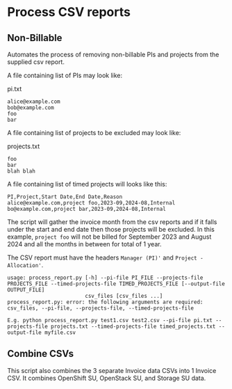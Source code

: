 # Process CSV reports

## Non-Billable

Automates the process of removing non-billable PIs and projects from the supplied csv report.

A file containing list of PIs may look like:

pi.txt
```
alice@example.com
bob@example.com
foo
bar
```

A file containing list of projects to be excluded may look like:

projects.txt
```
foo
bar
blah blah
```

A file containing list of timed projects will looks like this:
```
PI,Project,Start Date,End Date,Reason
alice@example.com,project foo,2023-09,2024-08,Internal
bo@example.com,project bar,2023-09,2024-08,Internal
```

The script will gather the invoice month from the csv reports and if it falls under the start and end date then those projects will be excluded.
In this example, `project foo` will not be billed for September 2023 and August 2024 and all the months in between for total of 1 year.

The CSV report must have the headers `Manager (PI)'` and `Project - Allocation'`.

```
usage: process_report.py [-h] --pi-file PI_FILE --projects-file PROJECTS_FILE --timed-projects-file TIMED_PROJECTS_FILE [--output-file OUTPUT_FILE]
                         csv_files [csv_files ...]
process_report.py: error: the following arguments are required: csv_files, --pi-file, --projects-file, --timed-projects-file

E.g. python process_report.py test1.csv test2.csv --pi-file pi.txt --projects-file projects.txt --timed-projects-file timed_projects.txt --output-file myfile.csv
```

## Combine CSVs

This script also combines the 3 separate Invoice data CSVs into 1 Invoice CSV. It combines 
OpenShift SU, OpenStack SU, and Storage SU data.
